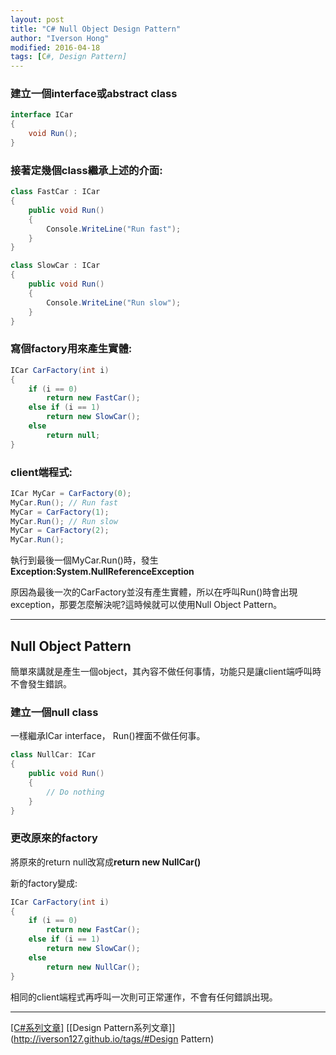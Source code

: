 ```yaml
---
layout: post
title: "C# Null Object Design Pattern"
author: "Iverson Hong"
modified: 2016-04-18
tags: [C#, Design Pattern]
---
```


### 建立一個interface或abstract class ###

~~~csharp
interface ICar
{
    void Run();
}
~~~

### 接著定幾個class繼承上述的介面: ###

~~~csharp
class FastCar : ICar
{
    public void Run()
    {
        Console.WriteLine("Run fast");
    }
}
~~~

~~~csharp
class SlowCar : ICar
{
    public void Run()
    {
        Console.WriteLine("Run slow");
    }
}
~~~

### 寫個factory用來產生實體: ###

~~~csharp
ICar CarFactory(int i)
{
    if (i == 0)
        return new FastCar();
    else if (i == 1)
        return new SlowCar();
    else
        return null;
}
~~~

### client端程式: ###

~~~csharp
ICar MyCar = CarFactory(0);
MyCar.Run(); // Run fast
MyCar = CarFactory(1);
MyCar.Run(); // Run slow
MyCar = CarFactory(2);
MyCar.Run();
~~~

執行到最後一個MyCar.Run()時，發生**Exception:System.NullReferenceException**

原因為最後一次的CarFactory並沒有產生實體，所以在呼叫Run()時會出現exception，那要怎麼解決呢?這時候就可以使用Null Object Pattern。

----------

## Null Object Pattern ##

簡單來講就是產生一個object，其內容不做任何事情，功能只是讓client端呼叫時不會發生錯誤。

### 建立一個null class ###

一樣繼承ICar interface， Run()裡面不做任何事。

~~~csharp
class NullCar: ICar
{
    public void Run()
    {
        // Do nothing
    }
}
~~~

### 更改原來的factory ###

將原來的return null改寫成**return new NullCar()**

新的factory變成:

~~~csharp
ICar CarFactory(int i)
{
    if (i == 0)
        return new FastCar();
    else if (i == 1)
        return new SlowCar();
    else
        return new NullCar();
}
~~~

相同的client端程式再呼叫一次則可正常運作，不會有任何錯誤出現。

----------

[[C#系列文章]](http://iverson127.github.io/tags/#C#) [[Design Pattern系列文章]](http://iverson127.github.io/tags/#Design Pattern)